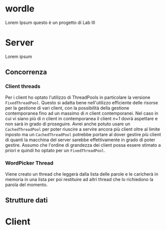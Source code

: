 ﻿# wordle

Lorem Ipsum questo è un progetto di Lab III


# Server

Lorem ipsum

## Concorrenza

### Client threads
Per i client ho optato l'utilizzo di ThreadPools in particolare la versione `FixedThreadPool`. Questo si adatta bene nell'utilizzo efficiente delle risorse per la gestione di vari client, con la possibilità della gestione contemporanea fino ad un massimo di _n_ client contemporanei. Nel caso in cui vi siano più di _n_ client in contemporanea il client _n+1_ dovrà aspettare e non sarà in grado di proseguire.
Avrei anche potuto usare un `CachedThreadPool` per poter riuscire a servire ancora più client oltre al limite inposto ma un `CachedThreadPool` potrebbe portare al dover gestire più client di quanti la macchina del server sarebbe effettivamente in grado di poter gestire.
Assumo che l'ordine di grandezza dei client possa essere stimato a priori e quindi ho optato per un `FixedThreadPool`.

### WordPicker Thread
Viene creato un thread che leggerà dalla lista delle parole e le caricherà in memoria in una lista per poi restituire ad altri thread che lo richiedono la parola del momento.

## Strutture dati

# Client



